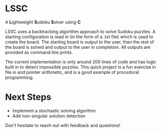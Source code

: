 # LSSC
A **L**ightweight **S**udoku **S**olver using **C**

LSSC uses a backtracking algorithm approach to solve Sudoku puzzles.
A starting configuration is read in (in the form of a .txt file)
which is used to create the board. The starting board is output to the 
user, then the rest of the board is solved and output to the user in 
completion. All outputs are provided as command line prints.

The current implementation is only around 200 lines of code and has
logic built in to detect impossible puzzles. This quick project is
a fun exercise in file io and pointer arithmetic, and is a good example
of procedural programming.

# Next Steps
- Implement a stochastic solving algorithm
- Add non-singular solution detection

Don't hesitate to reach out with feedback and questions!
